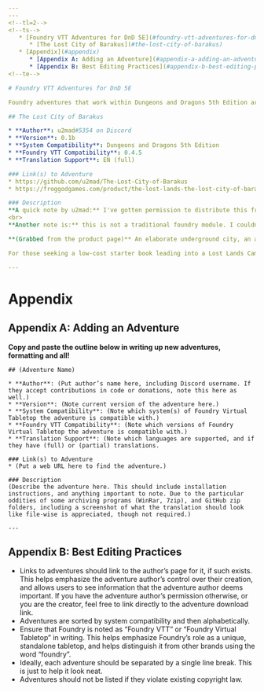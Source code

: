 ```yaml
---
---
<!--tl=2-->
<!--ts-->
   * [Foundry VTT Adventures for DnD 5E](#foundry-vtt-adventures-for-dnd-5e)
      * [The Lost City of Barakus](#the-lost-city-of-barakus)
   * [Appendix](#appendix)
      * [Appendix A: Adding an Adventure](#appendix-a-adding-an-adventure)
      * [Appendix B: Best Editing Practices](#appendix-b-best-editing-practices)
<!--te-->

# Foundry VTT Adventures for DnD 5E

Foundry adventures that work within Dungeons and Dragons 5th Edition are noted here.

## The Lost City of Barakus

* **Author**: u2mad#5354 on Discord
* **Version**: 0.1b
* **System Compatibility**: Dungeons and Dragons 5th Edition
* **Foundry VTT Compatibility**: 0.4.5
* **Translation Support**: EN (full)

### Link(s) to Adventure
* https://github.com/u2mad/The-Lost-City-of-Barakus
* https://froggodgames.com/product/the-lost-lands-the-lost-city-of-barakus/

### Description
**A quick note by u2mad:** I've gotten permission to distribute this from the folks at Frog God games as long as the book/pdf for the adventure is still required and it isn't being sold.<br>
<br>
**Another note is:** this is not a traditional foundry module. I couldn't contain all of the actor, scene and journal entries as a foundry module, so I had to export out the campaign folder itself. To install this, just extract the campaign folder out into Foundrys world folder where your other campaigns are. (usually %localappdata%\foundryvtt\Data\worlds on a windows pc)

**(Grabbed from the product page)** An elaborate underground city, an ancient necromancer, an alliance of wizards, and an arcane prison form the backdrop for this ENnie award-winning adventure book. The book contains enough to challenge characters from level 2 to level 6, but it is much more than just an adventure resource. The Lost City of Barakus contains the Lost Lands campaign information for the City of Endhome, the Penprie Forest, and the Duskmoon Hills. And, of course, for the Lost City of Barakus itself. This 143-page book is filled with adventures, NPCs, and locations for the party to explore, interact with, and conquer.

For those seeking a low-cost starter book leading into a Lost Lands Campaign, containing lower-level adventures, we recommend either this book or Stoneheart Valley. If a city is something you definitely want in your starting area, then the City of Endhome in Lost City of Barakus is probably the deciding factor between the two books.

---
```


# Appendix

## Appendix A: Adding an Adventure

**Copy and paste the outline below in writing up new adventures, formatting and all!**
```
## (Adventure Name)

* **Author**: (Put author’s name here, including Discord username. If they accept contributions in code or donations, note this here as well.)
* **Version**: (Note current version of the adventure here.)
* **System Compatibility**: (Note which system(s) of Foundry Virtual Tabletop the adventure is compatible with.)
* **Foundry VTT Compatibility**: (Note which versions of Foundry Virtual Tabletop the adventure is compatible with.)
* **Translation Support**: (Note which languages are supported, and if they have (full) or (partial) translations.

### Link(s) to Adventure
* (Put a web URL here to find the adventure.)

### Description
(Describe the adventure here. This should include installation instructions, and anything important to note. Due to the particular oddities of some archiving programs (WinRar, 7zip), and GitHub zip folders, including a screenshot of what the translation should look like file-wise is appreciated, though not required.)

---
```

## Appendix B: Best Editing Practices

- Links to adventures should link to the author’s page for it, if such exists. This helps emphasize the adventure author’s control over their creation, and allows users to see information that the adventure author deems important. If you have the adventure author’s permission otherwise, or you are the creator, feel free to link directly to the adventure download link. 
- Adventures are sorted by system compatibility and then alphabetically.
- Ensure that Foundry is noted as “Foundry VTT” or “Foundry Virtual Tabletop” in writing. This helps emphasize Foundry’s role as a unique, standalone tabletop, and helps distinguish it from other brands using the word “foundry”.   
- Ideally, each adventure should be separated by a single line break. This is just to help it look neat. 
- Adventures should not be listed if they violate existing copyright law.


